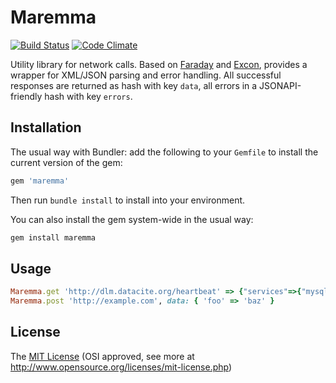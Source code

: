 # Maremma

[![Build Status](https://travis-ci.org/datacite/maremma.svg?branch=master)](https://travis-ci.org/datacite/maremma)
[![Code Climate](https://codeclimate.com/github/datacite/maremma/badges/gpa.svg)](https://codeclimate.com/github/datacite/maremma)

Utility library for network calls. Based on [Faraday](https://github.com/lostisland/faraday) and [Excon](https://github.com/excon/excon), provides a wrapper for XML/JSON parsing and error handling. All successful responses are returned as hash with key `data`, all errors in a JSONAPI-friendly hash with key `errors`.

## Installation

The usual way with Bundler: add the following to your `Gemfile` to install the current version of the gem:

```ruby
gem 'maremma'
```

Then run `bundle install` to install into your environment.

You can also install the gem system-wide in the usual way:

```bash
gem install maremma
```

## Usage
```ruby
Maremma.get 'http://dlm.datacite.org/heartbeat' => {"services"=>{"mysql"=>"OK", "memcached"=>"OK", "redis"=>"OK", "sidekiq"=>"OK", "postfix"=>"failed"}, "version"=>"4.3", "status"=>"failed"}
Maremma.post 'http://example.com', data: { 'foo' => 'baz' }
```

## License

The [MIT License](license.txt) (OSI approved, see more at http://www.opensource.org/licenses/mit-license.php)
